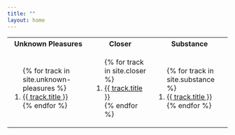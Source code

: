 ```yaml
---
title: ""
layout: home
---
```


<table>
<tr>
<th>Unknown Pleasures</th>
<th>Closer</th>
<th>Substance</th>
</tr>
<tr>
<td>
<ol>
{% for track in site.unknown-pleasures %}
  <li><a href="{{ track.url }}">{{ track.title }}</a></li>
{% endfor %}
</ol>
</td>
<td>
<ol>
{% for track in site.closer %}
  <li><a href="{{ track.url }}">{{ track.title }}</a></li>
{% endfor %}
</ol>
</td>
<td>
<ol>
{% for track in site.substance %}
  <li><a href="{{ track.url }}">{{ track.title }}</a></li>
{% endfor %}
</ol>
</td>
</tr>
</table>
